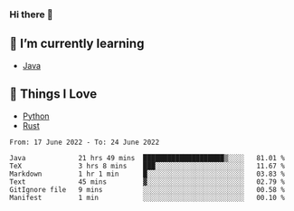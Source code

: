### Hi there 👋
<!-- ## About Me -->

## 🌱 I’m currently learning
- [Java](https://www.java.com/)

## 🥰 Things I Love
- [Python](https://www.python.org/) 
- [Rust](https://www.rust-lang.org/)

<!--START_SECTION:waka-->

```text
From: 17 June 2022 - To: 24 June 2022

Java             21 hrs 49 mins  ████████████████████▒░░░░   81.01 %
TeX              3 hrs 8 mins    ███░░░░░░░░░░░░░░░░░░░░░░   11.67 %
Markdown         1 hr 1 min      █░░░░░░░░░░░░░░░░░░░░░░░░   03.83 %
Text             45 mins         ▓░░░░░░░░░░░░░░░░░░░░░░░░   02.79 %
GitIgnore file   9 mins          ░░░░░░░░░░░░░░░░░░░░░░░░░   00.58 %
Manifest         1 min           ░░░░░░░░░░░░░░░░░░░░░░░░░   00.10 %
```

<!--END_SECTION:waka-->

<!--
**CharlesC03/CharlesC03** is a ✨ _special_ ✨ repository because its `README.md` (this file) appears on your GitHub profile.

Here are some ideas to get you started:

- 🔭 I’m currently working on ...
- 🌱 I’m currently learning ...
- 👯 I’m looking to collaborate on ...
- 🤔 I’m looking for help with ...
- 💬 Ask me about ...
- 📫 How to reach me: ...
- 😄 Pronouns: ...
- ⚡ Fun fact: ...
-->
